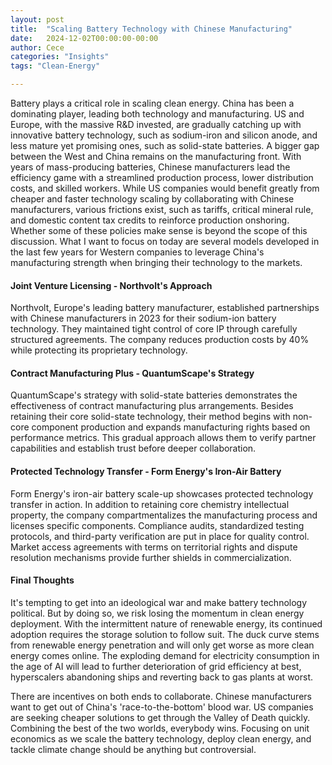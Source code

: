```yaml
---
layout: post
title:  "Scaling Battery Technology with Chinese Manufacturing"
date:   2024-12-02T00:00:00-00:00
author: Cece
categories: "Insights"
tags: "Clean-Energy"

---
```


Battery plays a critical role in scaling clean energy. China has been a dominating player, leading both technology and manufacturing. US and Europe, with the massive R&D invested, are gradually catching up with innovative battery technology, such as sodium-iron and silicon anode, and less mature yet promising ones, such as solid-state batteries. A bigger gap between the West and China remains on the manufacturing front. With years of mass-producing batteries, Chinese manufacturers lead the efficiency game with a streamlined production process, lower distribution costs, and skilled workers. While US companies would benefit greatly from cheaper and faster technology scaling by collaborating with Chinese manufacturers, various frictions exist, such as tariffs, critical mineral rule, and domestic content tax credits to reinforce production onshoring. Whether some of these policies make sense is beyond the scope of this discussion. What I want to focus on today are several models developed in the last few years for Western companies to leverage China's manufacturing strength when bringing their technology to the markets.

#### **Joint Venture Licensing - Northvolt's Approach** 

Northvolt, Europe's leading battery manufacturer, established partnerships with Chinese manufacturers in 2023 for their sodium-ion battery technology. They maintained tight control of core IP through carefully structured agreements. The company reduces production costs by 40% while protecting its proprietary technology.

#### Contract Manufacturing Plus - QuantumScape's Strategy

QuantumScape's strategy with solid-state batteries demonstrates the effectiveness of contract manufacturing plus arrangements. Besides retaining their core solid-state technology, their method begins with non-core component production and expands manufacturing rights based on performance metrics. This gradual approach allows them to verify partner capabilities and establish trust before deeper collaboration. 

#### Protected Technology Transfer - Form Energy's Iron-Air Battery

Form Energy's iron-air battery scale-up showcases protected technology transfer in action. In addition to retaining core chemistry intellectual property, the company compartmentalizes the manufacturing process and licenses specific components. Compliance audits, standardized testing protocols, and third-party verification are put in place for quality control. Market access agreements with terms on territorial rights and dispute resolution mechanisms provide further shields in commercialization.

#### Final Thoughts

It's tempting to get into an ideological war and make battery technology political. But by doing so, we risk losing the momentum in clean energy deployment. With the intermittent nature of renewable energy, its continued adoption requires the storage solution to follow suit. The duck curve stems from renewable energy penetration and will only get worse as more clean energy comes online. The exploding demand for electricity consumption in the age of AI will lead to further deterioration of grid efficiency at best, hyperscalers abandoning ships and reverting back to gas plants at worst.

There are incentives on both ends to collaborate. Chinese manufacturers want to get out of China's 'race-to-the-bottom' blood war. US companies are seeking cheaper solutions to get through the Valley of Death quickly. Combining the best of the two worlds, everybody wins. Focusing on unit economics as we scale the battery technology, deploy clean energy, and tackle climate change should be anything but controversial.